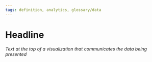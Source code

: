 ```yaml
---
tags: definition, analytics, glossary/data
---
```

#  Headline
*Text at the top of a visualization that communicates the data being presented*